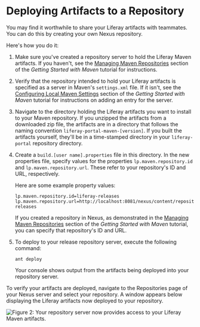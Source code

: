 # Deploying Artifacts to a Repository

You may find it worthwhile to share your Liferay artifacts with teammates. You
can do this by creating your own Nexus repository.

Here's how you do it:

1.  Make sure you've created a repository server to hold the Liferay Maven
    artifacts. If you haven't, see the
    [Managing Maven Repositories](/develop/tutorials/-/knowledge_base/7-0/getting-started-with-maven#managing-maven-repositories)
    section of the *Getting Started with Maven* tutorial for instructions. 

2.  Verify that the repository intended to hold your Liferay artifacts is
    specified as a server in Maven's `settings.xml` file. If it isn't, see the
    [Configuring Local Maven Settings](/develop/tutorials/-/knowledge_base/7-0/getting-started-with-maven#configuring-local-maven-settings)
    section of the *Getting Started with Maven* tutorial for instructions on
    adding an entry for the server. 

3.  Navigate to the directory holding the Liferay artifacts you want to install
    to your Maven repository. If you unzipped the artifacts from a downloaded
    zip file, the artifacts are in a directory that follows the naming
    convention `liferay-portal-maven-[version]`. If you built the artifacts
    yourself, they'll be in a time-stamped directory in your `liferay-portal`
    repository directory. 

4.  Create a `build.[user name].properties` file in this directory. In the new
    properties file, specify values for the properties `lp.maven.repository.id`
    and `lp.maven.repository.url`. These refer to your repository's ID and URL,
    respectively. 

    Here are some example property values:

        lp.maven.repository.id=liferay-releases
        lp.maven.repository.url=http://localhost:8081/nexus/content/repositories/liferay-releases

    If you created a repository in Nexus, as demonstrated in the
    [Managing Maven Repositories](/develop/tutorials/-/knowledge_base/7-0/getting-started-with-maven#managing-maven-repositories)
    section of the *Getting Started with Maven* tutorial, you can specify that
    repository's ID and URL. 

5.  To deploy to your release repository server, execute the following command: 

        ant deploy

    Your console shows output from the artifacts being deployed into your
    repository server.

To verify your artifacts are deployed, navigate to the Repositories page of
your Nexus server and select your repository. A window appears below displaying
the Liferay artifacts now deployed to your repository.

![Figure 2: Your repository server now provides access to your Liferay Maven artifacts.](../../images/maven-verify-deployment2.png)
